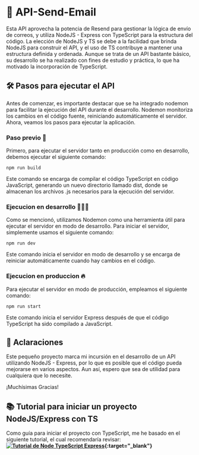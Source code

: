 # 🚀 API-Send-Email
Esta API aprovecha la potencia de Resend para gestionar la lógica de envío de correos, y utiliza NodeJS - Express con TypeScript para la estructura del código. La elección de NodeJS y TS se debe a la facilidad que brinda NodeJS para construir el API, y el uso de TS contribuye a mantener una estructura definida y ordenada. Aunque se trata de un API bastante básico, su desarrollo se ha realizado con fines de estudio y práctica, lo que ha motivado la incorporación de TypeScript.

## 🛠️ Pasos para ejecutar el API
Antes de comenzar, es importante destacar que se ha integrado nodemon para facilitar la ejecución del API durante el desarrollo. Nodemon monitoriza los cambios en el código fuente, reiniciando automáticamente el servidor. Ahora, veamos los pasos para ejecutar la aplicación.

### Paso previo 🧐
Primero, para ejecutar el servidor tanto en producción como en desarrollo, debemos ejecutar el siguiente comando:
```
npm run build

```
Este comando se encarga de compilar el código TypeScript en código JavaScript, generando un nuevo directorio llamado dist, donde se almacenan los archivos .js necesarios para la ejecución del servidor.

### Ejecucion en desarrollo 👨🏻‍💻
Como se mencionó, utilizamos Nodemon como una herramienta útil para ejecutar el servidor en modo de desarrollo. Para iniciar el servidor, simplemente usamos el siguiente comando:

```
npm run dev

```
Este comando inicia el servidor en modo de desarrollo y se encarga de reiniciar automáticamente cuando hay cambios en el código.

### Ejecucion en produccion 🔥
Para ejecutar el servidor en modo de producción, empleamos el siguiente comando:

```
npm run start

```
Este comando inicia el servidor Express después de que el código TypeScript ha sido compilado a JavaScript.

## 📝 Aclaraciones
Este pequeño proyecto marca mi incursión en el desarrollo de un API utilizando NodeJS - Express, por lo que es posible que el código pueda mejorarse en varios aspectos. Aun así, espero que sea de utilidad para cualquiera que lo necesite.

¡Muchísimas Gracias!

## 📚 Tutorial para iniciar un proyecto NodeJS/Express con TS
Como guía para iniciar el proyecto con TypeScript, me he basado en el siguiente tutorial, el cual recomendaría revisar: **[![Tutorial de Node TypeScript Express](imagen.png)](https://blog.logrocket.com/how-to-set-up-node-typescript-express/){:target="_blank"}**

